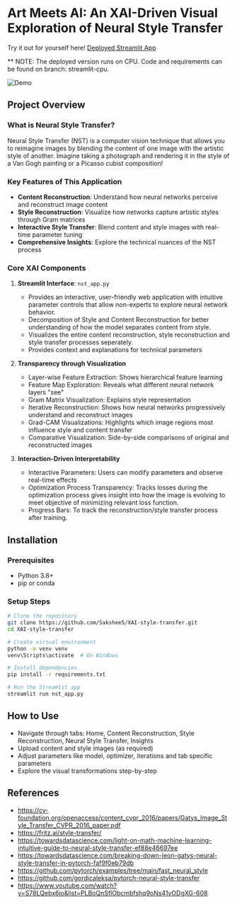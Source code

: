 # Art Meets AI: An XAI-Driven Visual Exploration of Neural Style Transfer

Try it out for yourself here! [Deployed Streamlit App](https://explainable-style-transfer.streamlit.app/)

** NOTE: The deployed version runs on CPU. Code and requirements can be found on branch: streamlit-cpu.

![Demo](assets/video_snippet.gif)

## Project Overview

### What is Neural Style Transfer?
Neural Style Transfer (NST) is a computer vision technique that allows you to reimagine images by blending the content of one image with the artistic style of another. Imagine taking a photograph and rendering it in the style of a Van Gogh painting or a Picasso cubist composition!

### Key Features of This Application
- **Content Reconstruction**: Understand how neural networks perceive and reconstruct image content
- **Style Reconstruction**: Visualize how networks capture artistic styles through Gram matrices
- **Interactive Style Transfer**: Blend content and style images with real-time parameter tuning
- **Comprehensive Insights**: Explore the technical nuances of the NST process

### Core XAI Components
1. **Streamlit Interface**: `nst_app.py`
    - Provides an interactive, user-friendly web application with intuitive parameter controls that allow non-experts to explore neural network behavior.
    - Decomposition of Style and Content Reconstruction for better understanding of how the model separates content from style.
    - Visualizes the entire content reconstruction, style reconstruction and style transfer processes seperately.
    - Provides context and explanations for technical parameters

2. **Transparency through Visualization**
    - Layer-wise Feature Extraction: Shows hierarchical feature learning
    - Feature Map Exploration: Reveals what different neural network layers "see"
    - Gram Matrix Visualization: Explains style representation
    - Iterative Reconstruction: Shows how neural networks progressively understand and reconstruct images
    - Grad-CAM Visualizations: Highlights which image regions most influence style and content transfer
    - Comparative Visualization: Side-by-side comparisons of original and reconstructed images

3. **Interaction-Driven Interpretability**
    - Interactive Parameters: Users can modify parameters and observe real-time effects
    - Optimization Process Transparency: Tracks losses during the optimization process gives insight into how the image is evolving to meet objective of minimizing relevant loss function.
    - Progress Bars: To track the reconstruction/style transfer process after training.


## Installation

### Prerequisites
- Python 3.8+
- pip or conda

### Setup Steps
```bash
# Clone the repository
git clone https://github.com/Sakshee5/XAI-style-transfer.git
cd XAI-style-transfer

# Create virtual environment
python -m venv venv
venv\Scripts\activate  # On Windows

# Install dependencies
pip install -r requirements.txt

# Run the Streamlit app
streamlit run nst_app.py
```

## How to Use

- Navigate through tabs: Home, Content Reconstruction, Style Reconstruction, Neural Style Transfer, Insights
- Upload content and style images (as required)
- Adjust parameters like model, optimizer, iterations and tab specific parameters
- Explore the visual transformations step-by-step

## References

- https://cv-foundation.org/openaccess/content_cvpr_2016/papers/Gatys_Image_Style_Transfer_CVPR_2016_paper.pdf
- https://fritz.ai/style-transfer/
- https://towardsdatascience.com/light-on-math-machine-learning-intuitive-guide-to-neural-style-transfer-ef88e46697ee
- https://towardsdatascience.com/breaking-down-leon-gatys-neural-style-transfer-in-pytorch-faf9f0eb79db
- https://github.com/pytorch/examples/tree/main/fast_neural_style
- https://github.com/gordicaleksa/pytorch-neural-style-transfer
- https://www.youtube.com/watch?v=S78LQebx6jo&list=PLBoQnSflObcmbfshq9oNs41vODgXG-608
